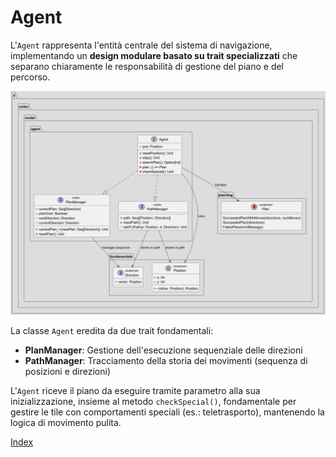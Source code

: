 # Agent

L'`Agent` rappresenta l'entità centrale del sistema di navigazione, implementando un **design modulare basato su trait 
specializzati** che separano chiaramente le responsabilità di gestione del piano e del percorso.

<p align="center">
  <img src="../resources/agent.png" alt="Agent" title="Agent" />
</p>

La classe `Agent` eredita da due trait fondamentali:
- **PlanManager**: Gestione dell'esecuzione sequenziale delle direzioni
- **PathManager**: Tracciamento della storia dei movimenti (sequenza di posizioni e direzioni)

L'`Agent` riceve il piano da eseguire tramite parametro alla sua inizializzazione, insieme al metodo `checkSpecial()`, fondamentale
per gestire le tile con comportamenti speciali (es.: teletrasporto), mantenendo la logica di movimento pulita.


[Index](../index.md)
